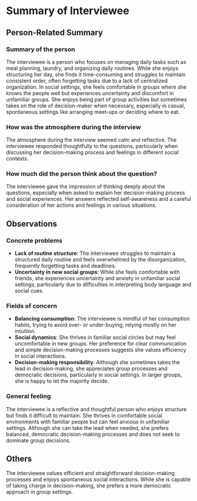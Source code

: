 # Summary of Interviewee

## Person-Related Summary

### Summary of the person
The interviewee is a person who focuses on managing daily tasks such as meal planning, laundry, and organizing daily routines. While she enjoys structuring her day, she finds it time-consuming and struggles to maintain consistent order, often forgetting tasks due to a lack of centralized organization. In social settings, she feels comfortable in groups where she knows the people well but experiences uncertainty and discomfort in unfamiliar groups. She enjoys being part of group activities but sometimes takes on the role of decision-maker when necessary, especially in casual, spontaneous settings like arranging meet-ups or deciding where to eat.

### How was the atmosphere during the interview
The atmosphere during the interview seemed calm and reflective. The interviewee responded thoughtfully to the questions, particularly when discussing her decision-making process and feelings in different social contexts.

### How much did the person think about the question? 
The interviewee gave the impression of thinking deeply about the questions, especially when asked to explain her decision-making process and social experiences. Her answers reflected self-awareness and a careful consideration of her actions and feelings in various situations.

## Observations

### Concrete problems
* **Lack of routine structure**: The interviewee struggles to maintain a structured daily routine and feels overwhelmed by the disorganization, frequently forgetting tasks and deadlines.
* **Uncertainty in new social groups**: While she feels comfortable with friends, she experiences uncertainty and anxiety in unfamiliar social settings, particularly due to difficulties in interpreting body language and social cues.

### Fields of concern
* **Balancing consumption**: The interviewee is mindful of her consumption habits, trying to avoid over- or under-buying, relying mostly on her intuition.
* **Social dynamics**: She thrives in familiar social circles but may feel uncomfortable in new groups. Her preference for clear communication and simple decision-making processes suggests she values efficiency in social interactions.
* **Decision-making responsibility**: Although she sometimes takes the lead in decision-making, she appreciates group processes and democratic decisions, particularly in social settings. In larger groups, she is happy to let the majority decide.

### General feeling
The interviewee is a reflective and thoughtful person who enjoys structure but finds it difficult to maintain. She thrives in comfortable social environments with familiar people but can feel anxious in unfamiliar settings. Although she can take the lead when needed, she prefers balanced, democratic decision-making processes and does not seek to dominate group decisions.

## Others
The interviewee values efficient and straightforward decision-making processes and enjoys spontaneous social interactions. While she is capable of taking charge in decision-making, she prefers a more democratic approach in group settings.